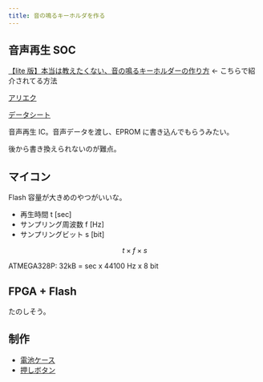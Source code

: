 ```yaml
---
title: 音の鳴るキーホルダを作る
---
```


## 音声再生 SOC

[【lite 版】本当は教えたくない、音の鳴るキーホルダーの作り方](https://note.com/valima/n/n40c644e86af9)
← こちらで紹介されてる方法

[アリエク](https://ja.aliexpress.com/item/32835136417.html)

[データシート](https://chfile.cn.gcimg.net/gcwthird/day_20170221/5358076adbu975347f683o29115f3276.pdf)

音声再生 IC。音声データを渡し、EPROM に書き込んでもらうみたい。

後から書き換えられないのが難点。

## マイコン

Flash 容量が大きめのやつがいいな。

- 再生時間 t [sec]
- サンプリング周波数 f [Hz]
- サンプリングビット s [bit]

$$
t \times f \times s
$$

ATMEGA328P: 32kB = sec x 44100 Hz x 8 bit

## FPGA + Flash

たのしそう。

## 制作

- [電池ケース](https://akizukidenshi.com/catalog/g/gP-12891/)
- [押しボタン](https://akizukidenshi.com/catalog/g/gP-09824/)

